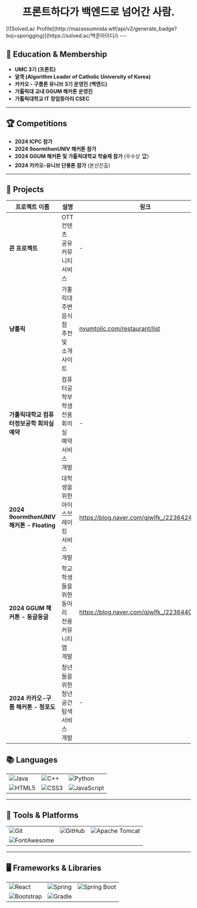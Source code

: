 <h1 align="center">프론트하다가 백엔드로 넘어간 사람.</h1>
 [![Solved.ac Profile](http://mazassumnida.wtf/api/v2/generate_badge?boj=spongging)](https://solved.ac/백준아이디/)
---

## 🏫 Education & Membership

- **UMC 3기 (프론트)**
- **알쿡 (Algorithm Leader of Catholic University of Korea)**
- **카카오 - 구름톤 유니브 3기 운영진 (백엔드)**
- **가톨릭대 교내 GGUM 해커톤 운영진**
- **가톨릭대학교 IT 창업동아리 CSEC**

---

## 🏆 Competitions

- **2024 ICPC 참가**
- **2024 9oormthonUNIV 해커톤 참가**
- **2024 GGUM 해커톤 및 가톨릭대학교 학술제 참가** (우수상 🏆)
- **2024 카카오-유니브 단풍톤 참가** (본선진출)

---

## 💼 Projects

| **프로젝트 이름** | **설명** | **링크** |
|-------------------|----------|----------|
| **콘 프로젝트** | OTT 컨텐츠 공유 커뮤니티 서비스 | - |
| **냠톨릭** | 가톨릭대 주변 음식점 추천 및 소개 사이트 | [nyumtolic.com/restaurant/list](https://nyumtolic.com/restaurant/list) |
| **가톨릭대학교 컴퓨터정보공학 회의실 예약** | 컴퓨터공학부 학생 전용 회의실 예약 서비스 개발 | - |
| **2024 9oormthonUNIV 해커톤 - Floating** | 대학생을 위한 아이스브레이킹 서비스 개발 | https://blog.naver.com/qjwlfk_/223642432109 |
| **2024 GGUM 해커톤 - 동글동글** | 학교 학생들을 위한 동아리 전용 커뮤니티 앱 개발 | https://blog.naver.com/qjwlfk_/223644060722 |
| **2024 카카오-구름 해커톤 - 청포도** | 청년들을 위한 청년 공간 탐색 서비스 개발 | - |



## 📚 Languages

<table align="center">
  <tr>
    <td><img src="https://img.shields.io/badge/Java-007396?style=for-the-badge&logo=java&logoColor=white" alt="Java"/></td>
    <td><img src="https://img.shields.io/badge/C++-00599C?style=for-the-badge&logo=c%2B%2B&logoColor=white" alt="C++"/></td>
    <td><img src="https://img.shields.io/badge/Python-3776AB?style=for-the-badge&logo=python&logoColor=white" alt="Python"/></td>
  </tr>
  <tr>
    <td><img src="https://img.shields.io/badge/HTML5-E34F26?style=for-the-badge&logo=html5&logoColor=white" alt="HTML5"/></td>
    <td><img src="https://img.shields.io/badge/CSS3-1572B6?style=for-the-badge&logo=css3&logoColor=white" alt="CSS3"/></td>
    <td><img src="https://img.shields.io/badge/JavaScript-F7DF1E?style=for-the-badge&logo=javascript&logoColor=black" alt="JavaScript"/></td>
  </tr>
</table>

---

## 🔧 Tools & Platforms

<table align="center">
  <tr>
    <td><img src="https://img.shields.io/badge/Git-F05032?style=for-the-badge&logo=git&logoColor=white" alt="Git"/></td>
    <td><img src="https://img.shields.io/badge/GitHub-181717?style=for-the-badge&logo=github&logoColor=white" alt="GitHub"/></td>
    <td><img src="https://img.shields.io/badge/Apache%20Tomcat-F8DC75?style=for-the-badge&logo=apache-tomcat&logoColor=white" alt="Apache Tomcat"/></td>
  </tr>
  <tr>
    <td><img src="https://img.shields.io/badge/FontAwesome-339AF0?style=for-the-badge&logo=fontawesome&logoColor=white" alt="FontAwesome"/></td>
    <td></td>
    <td></td>
  </tr>
</table>

---

## 🖥️ Frameworks & Libraries

<table align="center">
  <tr>
    <td><img src="https://img.shields.io/badge/React-61DAFB?style=for-the-badge&logo=react&logoColor=black" alt="React"/></td>
    <td><img src="https://img.shields.io/badge/Spring-6DB33F?style=for-the-badge&logo=spring&logoColor=white" alt="Spring"/></td>
    <td><img src="https://img.shields.io/badge/SpringBoot-6DB33F?style=for-the-badge&logo=spring-boot&logoColor=white" alt="Spring Boot"/></td>
  </tr>
  <tr>
    <td><img src="https://img.shields.io/badge/Bootstrap-7952B3?style=for-the-badge&logo=bootstrap&logoColor=white" alt="Bootstrap"/></td>
    <td><img src="https://img.shields.io/badge/Gradle-02303A?style=for-the-badge&logo=gradle&logoColor=white" alt="Gradle"/></td>
    <td></td>
  </tr>
</table>
